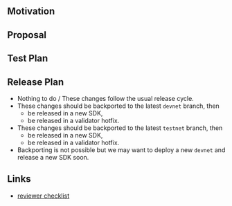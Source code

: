 ## Motivation

<!--
Briefly describe the goal(s) of this PR.
-->

## Proposal

<!--
Summarize the proposed changes and how they address the goal(s) stated above.
-->

## Test Plan

<!--
Explain how you made sure that the changes are correct and that they perform as intended.

Please describe testing protocols (CI, manual tests, benchmarks, etc) in a way that others
can reproduce the results.
-->

## Release Plan

<!--
If this PR targets the `main` branch, **keep the applicable lines** to indicate if you
recommend the changes to be picked in release branches, SDKs, and hotfixes.

This generally concerns only bug fixes.

Note that altering the public protocol (e.g. transaction format, WASM syscalls) or storage
formats requires a new deployment.
-->
- Nothing to do / These changes follow the usual release cycle.
- These changes should be backported to the latest `devnet` branch, then
    - be released in a new SDK,
    - be released in a validator hotfix.
- These changes should be backported to the latest `testnet` branch, then
    - be released in a new SDK,
    - be released in a validator hotfix.
- Backporting is not possible but we may want to deploy a new `devnet` and release a new
      SDK soon.

## Links

<!--
Optional section for related PRs, related issues, and other references.

If needed, please create issues to track future improvements and link them here.
-->
- [reviewer checklist](https://github.com/linera-io/linera-protocol/blob/main/CONTRIBUTING.md#reviewer-checklist)
